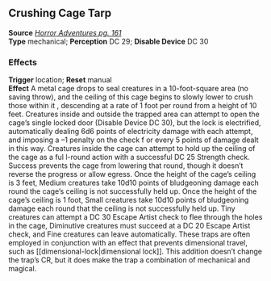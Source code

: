 ## Crushing Cage Tarp

**Source** [_Horror Adventures pg. 161_](http://paizo.com/products/btpy9n5a?Pathfinder-Roleplaying-Game-Horror-Adventures)  
**Type** mechanical; **Perception** DC 29; **Disable Device** DC 30

### Effects

**Trigger** location; **Reset** manual  
**Effect** A metal cage drops to seal creatures in a 10-foot-square area (no saving throw), and the ceiling of this cage begins to slowly lower to crush those within it , descending at a rate of 1 foot per round from a height of 10 feet. Creatures inside and outside the trapped area can attempt to open the cage’s single locked door (Disable Device DC 30), but the lock is electrified, automatically dealing 6d6 points of electricity damage with each attempt, and imposing a –1 penalty on the check f or every 5 points of damage dealt in this way. Creatures inside the cage can attempt to hold up the ceiling of the cage as a ful l-round action with a successful DC 25 Strength check. Success prevents the cage from lowering that round, though it doesn’t reverse the progress or allow egress. Once the height of the cage’s ceiling is 3 feet, Medium creatures take 10d10 points of bludgeoning damage each round the cage’s ceiling is not successfully held up. Once the height of the cage’s ceiling is 1 foot, Small creatures take 10d10 points of bludgeoning damage each round that the ceiling is not successfully held up. Tiny creatures can attempt a DC 30 Escape Artist check to flee through the holes in the cage, Diminutive creatures must succeed at a DC 20 Escape Artist check, and Fine creatures can leave automatically. These traps are often employed in conjunction with an effect that prevents dimensional travel, such as [[dimensional-lock|dimensional lock]]. This addition doesn’t change the trap’s CR, but it does make the trap a combination of mechanical and magical.  